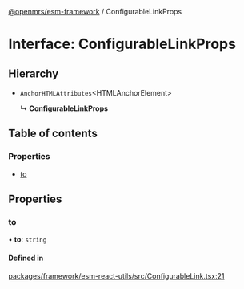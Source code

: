 [@openmrs/esm-framework](../API.md) / ConfigurableLinkProps

# Interface: ConfigurableLinkProps

## Hierarchy

- `AnchorHTMLAttributes`<HTMLAnchorElement\>

  ↳ **ConfigurableLinkProps**

## Table of contents

### Properties

- [to](configurablelinkprops.md#to)

## Properties

### to

• **to**: `string`

#### Defined in

[packages/framework/esm-react-utils/src/ConfigurableLink.tsx:21](https://github.com/openmrs/openmrs-esm-core/blob/master/packages/framework/esm-react-utils/src/ConfigurableLink.tsx#L21)
